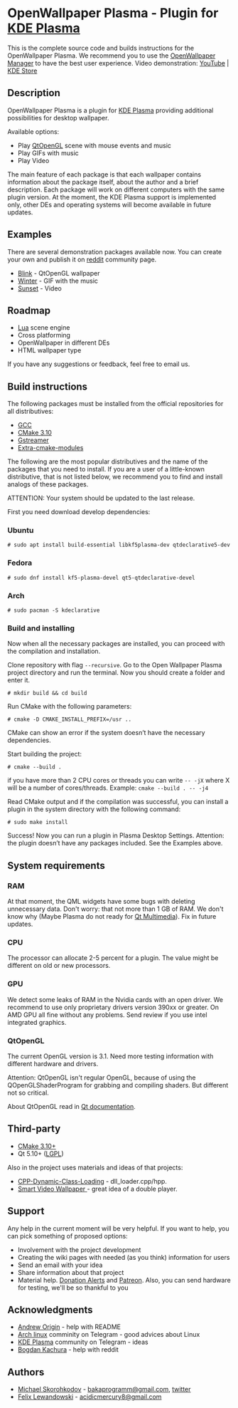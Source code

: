 ﻿
# OpenWallpaper Plasma - Plugin for [KDE Plasma][kde_link]

This is the complete source code and builds instructions for the OpenWallpaper Plasma. We recommend you to use the [OpenWallpaper Manager][wallpaper_manager_link] to have the best user experience. Video demonstration: [YouTube][youtube_plasma] | [KDE Store][kde_store]

## Description

OpenWallpaper Plasma is a plugin for [KDE Plasma][kde_link] providing additional possibilities for desktop wallpaper.

Available options:

* Play [QtOpenGL][qt_opengl] scene with mouse events and music
* Play GIFs with music 
* Play Video

The main feature of each package is that each wallpaper contains information about the package itself, about the author and a brief description. Each package will work on different computers with the same plugin version. At the moment, the KDE Plasma support is implemented only, other DEs and operating systems will become available in future updates.

## Examples

There are several demonstration packages available now. You can create your own and publish it on [reddit][reddit_link] community page.

* [Blink][blink] - QtOpenGL wallpaper
* [Winter][winter] - GIF with the music
* [Sunset][sunset] - Video

## Roadmap

* [Lua][lua_wiki] scene engine
* Cross platforming
* OpenWallpaper in different DEs
* HTML wallpaper type

If you have any suggestions or feedback, feel free to email us.

## Build instructions

The following packages must be installed from the official repositories for all distributives:

* [GCC][gcc_link]
* [CMake 3.10][cmake]
* [Gstreamer][gst_install]
* [Extra-cmake-modules][ecm]

The following are the most popular distributives and the name of the packages that you need to install. If you are a user of a little-known distributive, that is not listed below, we recommend you to find and install analogs of these packages.

ATTENTION: Your system should be updated to the last release.
 
First you need download develop dependencies:
 
### Ubuntu

```console
# sudo apt install build-essential libkf5plasma-dev qtdeclarative5-dev
```
### Fedora

```console
# sudo dnf install kf5-plasma-devel qt5-qtdeclarative-devel
```
### Arch

```console
# sudo pacman -S kdeclarative
```

### Build and installing

Now when all the necessary packages are installed, you can proceed with the compilation and installation.

Clone repository with flag `--recursive`. Go to the Open Wallpaper Plasma project directory and run the terminal. Now you should create a folder and enter it.

```console
# mkdir build && cd build
```
Run CMake with the following parameters:

```console
# cmake -D CMAKE_INSTALL_PREFIX=/usr ..
```
CMake can show an error if the system doesn’t have the necessary dependencies.

Start building the project:

```console
# cmake --build . 
```
if you have more than 2 CPU cores or threads you can write `-- -jХ` where X will be a number of cores/threads. Example: `cmake --build . -- -j4` 

Read CMake output and if the compilation was successful, you can install a plugin in the system directory with the following command:

```console
# sudo make install
```

Success! Now you can run a plugin in Plasma Desktop Settings. Attention: the plugin doesn’t have any packages included. See the Examples above.

## System requirements

### RAM
At that moment, the QML widgets have some bugs with deleting unnecessary data. Don't worry: that not more than 1 GB of RAM. We don't know why (Maybe Plasma do not ready for [Qt Multimedia][qt_miltimedia]). Fix in future updates.

### CPU
The processor can allocate 2-5 percent for a plugin. The value might be different on old or new processors.

### GPU
We detect some leaks of RAM in the Nvidia cards with an open driver. We recommend to use only proprietary drivers version 390xx or greater. On AMD GPU all fine without any problems. Send review if you use intel integrated graphics. 

### QtOpenGL
The current OpenGL version is 3.1. Need more testing information with different hardware and drivers.

Attention: QtOpenGL isn't regular OpenGL, because of using the QOpenGLShaderProgram for grabbing and compiling shaders. But different not so critical.

About QtOpenGL read in [Qt documentation][qt_opengl].

## Third-party

* [CMake 3.10+][cmake]
* Qt 5.10+ ([LGPL](http://doc.qt.io/qt-5/lgpl.html))

Also in the project uses materials and ideas of that projects:

* [CPP-Dynamic-Class-Loading][cpp_dcl] - dll_loader.cpp/hpp.
* [Smart Video Wallpaper ][svw] - great idea of a double player.

## Support

Any help in the current moment will be very helpful. If you want to help, you can pick something of proposed options:

* Involvement with the project development
* Creating the wiki pages with needed (as you think) information for users
* Send an email with your idea
* Share information about that project
* Material help. [Donation Alerts][donate_link] and [Patreon][patreon_link]. Also, you can send hardware for testing, we'll be so thankful to you

## Acknowledgments

* [Andrew Origin][andrew_milashka] - help with README
* [Arch linux][telegram_arch_ru] comminity on Telegram - good advices about Linux
* [KDE Plasma][telegram_kde_ru] community on Telegram - ideas
* [Bogdan Kachura][telegram_bogdan] - help with reddit

## Authors

* [Michael Skorohkodov][michael_gh_link] - bakaprogramm@gmail.com, [twitter][michael_twitter]
* [Felix Lewandowski][felix_gh_link] - acidicmercury8@gmail.com


[//]: # (LINKS)
[cmake]: https://cmake.org/
[ecm]: https://api.kde.org/ecm/manual/ecm.7.html#
[wallpaper_manager_link]: https://github.com/Samsuper12/OpenWallpaper-Manager
[kde_link]: https://kde.org/plasma-desktop
[qt]: https://www.qt.io/
[qt_opengl]: https://doc.qt.io/qt-5/qopenglfunctions.html
[gst_install]: https://gstreamer.freedesktop.org/documentation/installing/on-linux.html?gi-language=c
[gcc_link]: https://gcc.gnu.org/
[qt_miltimedia]: https://doc.qt.io/qt-5/qtmultimedia-qmlmodule.html
[license]: LICENSE

[kde_store]: https://store.kde.org/p/1356228/
[blink]: https://github.com/Samsuper12/Blink
[winter]: https://github.com/Samsuper12/Winter
[sunset]: https://github.com/Samsuper12/Sunset
[lua_wiki]: https://en.wikipedia.org/wiki/Lua_(programming_language)
[cpp_dcl]: https://github.com/knusbaum/CPP-Dynamic-Class-Loading
[svw]: https://store.kde.org/p/1316299/
[donate_link]: https://www.donationalerts.com/r/redbakas
[patreon_link]: https://www.patreon.com/Samsuris
[michael_twitter]: https://twitter.com/Samsuris4
[michael_gh_link]: https://github.com/ADD_LINK
[felix_gh_link]: https://github.com/acidicMercury8
[andrew_milashka]: https://github.com/Andrew-Origin
[reddit_link]: https://www.reddit.com/r/OpenWallpaper/
[telegram_arch_ru]: https://t.me/ArchLinuxChatRU
[telegram_kde_ru]: https://t.me/kde_ru
[telegram_bogdan]: https://t.me/desu_pair
[youtube_plasma]: https://youtu.be/W6t2PojD7X4


